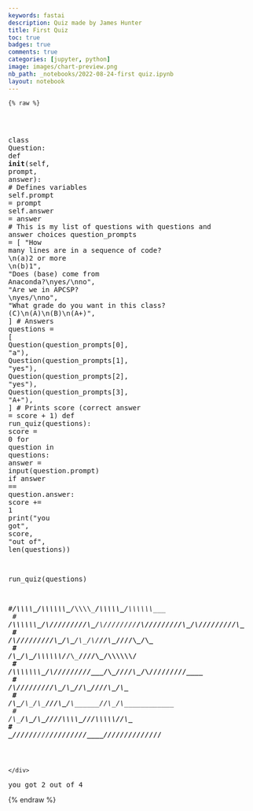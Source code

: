 ```yaml
---
keywords: fastai
description: Quiz made by James Hunter
title: First Quiz
toc: true 
badges: true
comments: true
categories: [jupyter, python]
image: images/chart-preview.png
nb_path: _notebooks/2022-08-24-first quiz.ipynb
layout: notebook
---
```


<!--
#################################################
### THIS FILE WAS AUTOGENERATED! DO NOT EDIT! ###
#################################################
# file to edit: _notebooks/2022-08-24-first quiz.ipynb
-->

<div class="container" id="notebook-container">
        
    {% raw %}
    
<div class="cell border-box-sizing code_cell rendered">
<div class="input">

<div class="inner_cell">
    <div class="input_area">
<div class=" highlight hl-ipython3"><pre><span></span> 
 
<span class="k">class</span> <span class="nc">Question</span><span class="p">:</span>
     <span class="k">def</span> <span class="fm">__init__</span><span class="p">(</span><span class="bp">self</span><span class="p">,</span> <span class="n">prompt</span><span class="p">,</span> <span class="n">answer</span><span class="p">):</span> <span class="c1"># Defines variables</span>
          <span class="bp">self</span><span class="o">.</span><span class="n">prompt</span> <span class="o">=</span> <span class="n">prompt</span>
          <span class="bp">self</span><span class="o">.</span><span class="n">answer</span> <span class="o">=</span> <span class="n">answer</span>
 <span class="c1"># This is my list of questions with questions and answer choices</span>
<span class="n">question_prompts</span> <span class="o">=</span> <span class="p">[</span>
     <span class="s2">&quot;How many lines are in a sequence of code? </span><span class="se">\n</span><span class="s2">(a)2 or more </span><span class="se">\n</span><span class="s2">(b)1&quot;</span><span class="p">,</span>
     <span class="s2">&quot;Does (base) come from Anaconda?</span><span class="se">\n</span><span class="s2">yes/</span><span class="se">\n</span><span class="s2">no&quot;</span><span class="p">,</span>
     <span class="s2">&quot;Are we in APCSP? </span><span class="se">\n</span><span class="s2">yes/</span><span class="se">\n</span><span class="s2">no&quot;</span><span class="p">,</span>
     <span class="s2">&quot;What grade do you want in this class? (C)</span><span class="se">\n</span><span class="s2">(A)</span><span class="se">\n</span><span class="s2">(B)</span><span class="se">\n</span><span class="s2">(A+)&quot;</span><span class="p">,</span>
<span class="p">]</span>
<span class="c1"># Answers</span>
<span class="n">questions</span> <span class="o">=</span> <span class="p">[</span>
     <span class="n">Question</span><span class="p">(</span><span class="n">question_prompts</span><span class="p">[</span><span class="mi">0</span><span class="p">],</span> <span class="s2">&quot;a&quot;</span><span class="p">),</span>
     <span class="n">Question</span><span class="p">(</span><span class="n">question_prompts</span><span class="p">[</span><span class="mi">1</span><span class="p">],</span> <span class="s2">&quot;yes&quot;</span><span class="p">),</span>
     <span class="n">Question</span><span class="p">(</span><span class="n">question_prompts</span><span class="p">[</span><span class="mi">2</span><span class="p">],</span> <span class="s2">&quot;yes&quot;</span><span class="p">),</span>
     <span class="n">Question</span><span class="p">(</span><span class="n">question_prompts</span><span class="p">[</span><span class="mi">3</span><span class="p">],</span> <span class="s2">&quot;A+&quot;</span><span class="p">),</span>
<span class="p">]</span>
<span class="c1"># Prints score (correct answer = score + 1)</span>
<span class="k">def</span> <span class="nf">run_quiz</span><span class="p">(</span><span class="n">questions</span><span class="p">):</span>
     <span class="n">score</span> <span class="o">=</span> <span class="mi">0</span>
     <span class="k">for</span> <span class="n">question</span> <span class="ow">in</span> <span class="n">questions</span><span class="p">:</span>
          <span class="n">answer</span> <span class="o">=</span> <span class="nb">input</span><span class="p">(</span><span class="n">question</span><span class="o">.</span><span class="n">prompt</span><span class="p">)</span>
          <span class="k">if</span> <span class="n">answer</span> <span class="o">==</span> <span class="n">question</span><span class="o">.</span><span class="n">answer</span><span class="p">:</span>
               <span class="n">score</span> <span class="o">+=</span> <span class="mi">1</span>
     <span class="nb">print</span><span class="p">(</span><span class="s2">&quot;you got&quot;</span><span class="p">,</span> <span class="n">score</span><span class="p">,</span> <span class="s2">&quot;out of&quot;</span><span class="p">,</span> <span class="nb">len</span><span class="p">(</span><span class="n">questions</span><span class="p">))</span>
 
<span class="n">run_quiz</span><span class="p">(</span><span class="n">questions</span><span class="p">)</span>
 
<span class="c1">#_____/\\\\\\\\\_____/\\\\\\\\\\\\\__________/\\\\\\\\\_____/\\\\\\\\\\\____/\\\\\\\\\\\\\___        </span>
<span class="c1"># ___/\\\\\\\\\\\\\__\/\\\/////////\\\_____/\\\////////____/\\\/////////\\\_\/\\\/////////\\\_      </span>
<span class="c1">#  __/\\\/////////\\\_\/\\\_______\/\\\___/\\\/____________\//\\\______\///__\/\\\_______\/\\\_      </span>
<span class="c1">#   _\/\\\_______\/\\\_\/\\\\\\\\\\\\\/___/\\\_______________\////\\\_________\/\\\\\\\\\\\\\/__    </span>
<span class="c1">#    _\/\\\\\\\\\\\\\\\_\/\\\/////////____\/\\\__________________\////\\\______\/\\\/////////____    </span>
<span class="c1">#     _\/\\\/////////\\\_\/\\\_____________\//\\\____________________\////\\\___\/\\\_____________  </span>
<span class="c1">#      _\/\\\_______\/\\\_\/\\\______________\///\\\___________/\\\______\//\\\__\/\\\_____________  </span>
<span class="c1">#       _\/\\\_______\/\\\_\/\\\________________\////\\\\\\\\\_\///\\\\\\\\\\\/___\/\\\_____________</span>
<span class="c1">#        _\///________\///__\///____________________\/////////____\///////////_____\///______________</span>
 
</pre></div>

    </div>
</div>
</div>

<div class="output_wrapper">
<div class="output">

<div class="output_area">

<div class="output_subarea output_stream output_stdout output_text">
<pre>you got 2 out of 4
</pre>
</div>
</div>

</div>
</div>

</div>
    {% endraw %}

</div>
 

